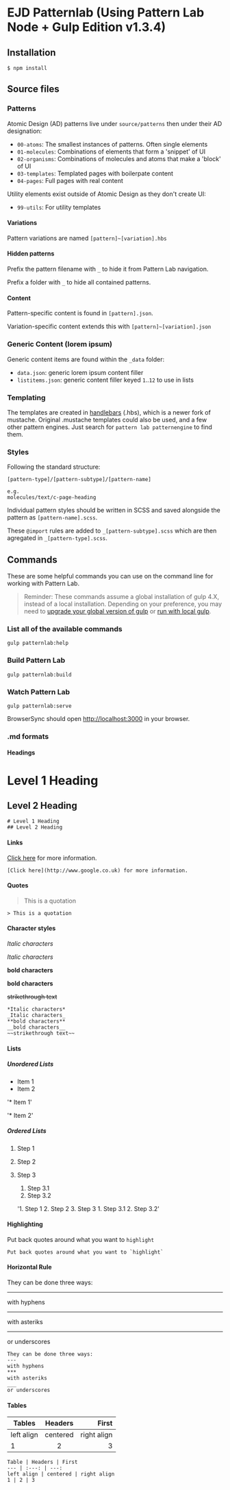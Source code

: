 # EJD Patternlab (Using Pattern Lab Node + Gulp Edition v1.3.4)

## Installation

    $ npm install

## Source files

### Patterns

Atomic Design (AD) patterns live under `source/patterns` then under their AD designation:

* `00-atoms`: The smallest instances of patterns. Often single elements
* `01-molecules`: Combinations of elements that form a 'snippet' of UI
* `02-organisms`: Combinations of molecules and atoms that make a 'block' of UI
* `03-templates`: Templated pages with boilerpate content
* `04-pages`: Full pages with real content

Utility elements exist outside of Atomic Design as they don't create UI:

* `99-utils`: For utility templates

#### Variations

Pattern variations are named `[pattern]~[variation].hbs`

#### Hidden patterns

Prefix the pattern filename with `_` to hide it from Pattern Lab navigation.

Prefix a folder with `_` to hide all contained patterns.

#### Content

Pattern-specific content is found in `[pattern].json`.

Variation-specific content extends this with `[pattern]~[variation].json`

### Generic Content (lorem ipsum)

Generic content items are found within the `_data` folder:

* `data.json`: generic lorem ipsum content filler
* `listitems.json`: generic content filler keyed `1`..`12` to use in lists

### Templating

The templates are created in [handlebars](http://handlebarsjs.com/) (.hbs), which is a newer fork of mustache.
Original .mustache templates could also be used, and a few other pattern engines. Just search for `pattern lab patternengine` to find them.

### Styles
Following the standard structure:

    [pattern-type]/[pattern-subtype]/[pattern-name]

    e.g.
    molecules/text/c-page-heading

Individual pattern styles should be written in SCSS and saved alongside the pattern as `[pattern-name].scss`.

These `@import` rules are added to `_[pattern-subtype].scss` which are then agregated in `_[pattern-type].scss`.

## Commands

These are some helpful commands you can use on the command line for working with Pattern Lab.

> Reminder: These commands assume a global installation of gulp 4.X, instead of a local installation. Depending on your preference, you may need to [upgrade your global version of gulp](https://github.com/pattern-lab/edition-node-gulp/wiki/Updating-to-Gulp-4) or [run with local gulp](https://github.com/pattern-lab/patternlab-node/wiki/Running-with-Local-Gulp-Instead-of-Global-Gulp).

### List all of the available commands

    gulp patternlab:help

### Build Pattern Lab

    gulp patternlab:build

### Watch Pattern Lab

    gulp patternlab:serve

BrowserSync should open [http://localhost:3000](http://localhost:3000) in your browser.

### .md formats

#### Headings
# Level 1 Heading
## Level 2 Heading
    # Level 1 Heading
    ## Level 2 Heading

#### Links
[Click here](http://www.google.co.uk) for more information.
    
    [Click here](http://www.google.co.uk) for more information. 

#### Quotes
> This is a quotation

    > This is a quotation

#### Character styles
*Italic characters* 

_Italic characters_

**bold characters**

__bold characters__

~~strikethrough text~~

    *Italic characters*
    _Italic characters_
    **bold characters**
    __bold characters__
    ~~strikethrough text~~

#### Lists
##### Unordered Lists

* Item 1
* Item 2

'* Item 1'

'* Item 2'

##### Ordered Lists

1. Step 1
2. Step 2
3. Step 3
	1. Step 3.1
	2. Step 3.2

    '1. Step 1
    2. Step 2
    3. Step 3
	   1. Step 3.1
	   2. Step 3.2'

#### Highlighting

Put back quotes around what you want to `highlight`

    Put back quotes around what you want to `highlight`

#### Horizontal Rule

They can be done three ways:

---
with hyphens
***
with asteriks
___
or underscores

    They can be done three ways:
    ---
    with hyphens
    ***
    with asteriks
    ___
    or underscores

#### Tables

Tables | Headers | First
--- | :---: | ---:
left align | centered | right align
1 | 2 | 3

    Table | Headers | First 
    --- | :---: | ---:
    left align | centered | right align
    1 | 2 | 3